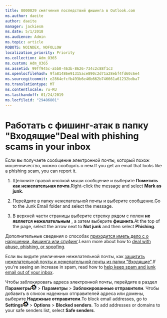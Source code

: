 ```yaml
---
title: 8000029 смягчения последствий фишинга в Outlook.com
ms.author: daeite
author: daeite
manager: jackiesm
ms.date: 5/1/2018
ms.audience: Admin
ms.topic: article
ROBOTS: NOINDEX, NOFOLLOW
localization_priority: Priority
ms.collection: Adm_O365
ms.custom: Adm_O365
ms.assetid: 99ff945c-a5b0-463b-8626-734c2c88f1c3
ms.openlocfilehash: 9fa81486e91315ace890c2d71a28ebf4fd60c6e4
ms.sourcegitcommit: e2864efcfb493b6e46b662b746661a61232bdba7
ms.translationtype: MT
ms.contentlocale: ru-RU
ms.lasthandoff: 01/24/2019
ms.locfileid: "29486801"
---
```

# <a name="deal-with-phishing-scams-in-your-inbox"></a><span data-ttu-id="d6433-102">Работать с фишинг-атак в папку "Входящие"</span><span class="sxs-lookup"><span data-stu-id="d6433-102">Deal with phishing scams in your inbox</span></span>

<span data-ttu-id="d6433-103">Если вы получаете сообщение электронной почты, который похож мошенничество, можно сообщить о нем.</span><span class="sxs-lookup"><span data-stu-id="d6433-103">If you get an email that looks like a phishing scam, you can report it.</span></span>
  
1. <span data-ttu-id="d6433-104">Щелкните правой кнопкой мыши сообщение и выберите **Пометить как нежелательная почта**.</span><span class="sxs-lookup"><span data-stu-id="d6433-104">Right-click the message and select **Mark as junk**.</span></span> 
    
2. <span data-ttu-id="d6433-105">Перейдите в папку нежелательной почты и выберите сообщение.</span><span class="sxs-lookup"><span data-stu-id="d6433-105">Go to the Junk Email folder and select the message.</span></span>
    
3. <span data-ttu-id="d6433-106">В верхней части страницы выберите стрелку рядом с полем **не является нежелательным** , а затем выберите **фишинга**.</span><span class="sxs-lookup"><span data-stu-id="d6433-106">At the top of the page, select the arrow next to **Not junk** and then select **Phishing**.</span></span> 
    
<span data-ttu-id="d6433-107">Дополнительные сведения о способах [приходится иметь дело с о нарушении, фишинга или спуфинг](https://go.microsoft.com/fwlink/p/?linkid=873139).</span><span class="sxs-lookup"><span data-stu-id="d6433-107">Learn more about how to [deal with abuse, phishing, or spoofing](https://go.microsoft.com/fwlink/p/?linkid=873139).</span></span>
  
<span data-ttu-id="d6433-108">Если вы видите увеличение нежелательной почты, как [защитить нежелательной почты и нежелательной почты из папки "Входящие"](https://go.microsoft.com/fwlink/p/?linkid=873140).</span><span class="sxs-lookup"><span data-stu-id="d6433-108">If you're seeing an increase in spam, read how to [help keep spam and junk email out of your inbox](https://go.microsoft.com/fwlink/p/?linkid=873140).</span></span>
  
<span data-ttu-id="d6433-p101">Чтобы заблокировать адреса электронной почты, перейдите в раздел **Параметры**![параметры](media/f4b2e798-fff1-4a14-931f-5677a4543b58.png) \> **Параметры** \> **Заблокированные отправители**. Чтобы добавить в список надежных отправителей адреса или домены, выберите **Надежные отправители**.</span><span class="sxs-lookup"><span data-stu-id="d6433-p101">To block email addresses, go to **Settings**![Settings](media/f4b2e798-fff1-4a14-931f-5677a4543b58.png) \> **Options** \> **Blocked senders**. To add addresses or domains to your safe senders list, select **Safe senders**.</span></span> 
  

